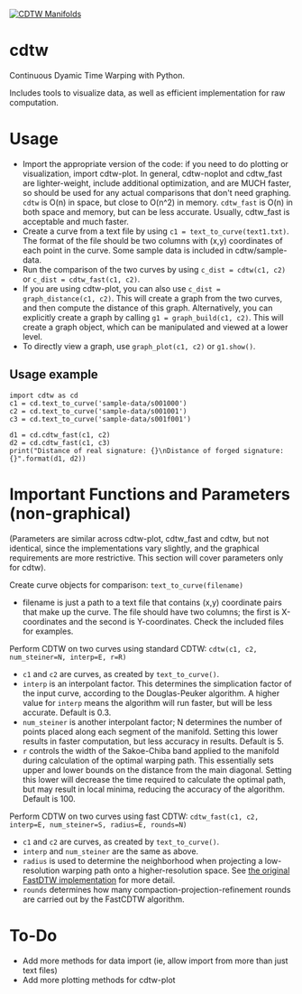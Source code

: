 <a href="databricks.com"><img src="https://i.imgur.com/mPcCDfT.png" title="CDTW Manifolds"></a>

# cdtw
Continuous Dyamic Time Warping with Python.
 
Includes tools to visualize data, as well as efficient implementation for raw computation.

# Usage
 - Import the appropriate version of the code: if you need to do plotting or visualization, import cdtw-plot. In general, cdtw-noplot and cdtw_fast are lighter-weight, include additional optimization, and are MUCH faster, so should be used for any actual comparisons that don't need graphing. `cdtw` is O(n) in space, but close to O(n^2) in memory. `cdtw_fast` is O(n) in both space and memory, but can be less accurate. Usually, cdtw_fast is acceptable and much faster.
 - Create a curve from a text file by using `c1 = text_to_curve(text1.txt)`. The format of the file should be two columns with (x,y) coordinates of each point in the curve. Some sample data is included in cdtw/sample-data.
 - Run the comparison of the two curves by using `c_dist = cdtw(c1, c2)` or `c_dist = cdtw_fast(c1, c2)`. 
 - If you are using cdtw-plot, you can also use `c_dist = graph_distance(c1, c2)`. This will create a graph from the two curves, and then compute the distance of this graph. Alternatively, you can explicitly create a graph by calling `g1 = graph_build(c1, c2)`. This will create a graph object, which can be manipulated and viewed at a lower level.
 - To directly view a graph, use `graph_plot(c1, c2)` or `g1.show()`.
 
## Usage example
```
import cdtw as cd
c1 = cd.text_to_curve('sample-data/s001000')
c2 = cd.text_to_curve('sample-data/s001001')
c3 = cd.text_to_curve('sample-data/s001f001')

d1 = cd.cdtw_fast(c1, c2)
d2 = cd.cdtw_fast(c1, c3)
print("Distance of real signature: {}\nDistance of forged signature: {}".format(d1, d2))
```

# Important Functions and Parameters (non-graphical)
(Parameters are similar across cdtw-plot, cdtw_fast and cdtw, but not identical, since the implementations vary slightly, and the graphical requirements are more restrictive. This section will cover parameters only for cdtw).

Create curve objects for comparison: `text_to_curve(filename)`
- filename is just a path to a text file that contains (x,y) coordinate pairs that make up the curve. The file should have two columns; the first is X-coordinates and the second is Y-coordinates. Check the included files for examples.

Perform CDTW on two curves using standard CDTW: `cdtw(c1, c2, num_steiner=N, interp=E, r=R)`
- `c1` and `c2` are curves, as created by `text_to_curve()`.
- `interp` is an interpolant factor. This determines the simplication factor of the input curve, according to the Douglas-Peuker algorithm. A higher value for `interp` means the algorithm will run faster, but will be less accurate. Default is 0.3.
- `num_steiner` is another interpolant factor; N determines the number of points placed along each segment of the manifold. Setting this lower results in faster computation, but less accuracy in results. Default is 5.
- `r` controls the width of the Sakoe-Chiba band applied to the manifold during calculation of the optimal warping path. This essentially sets upper and lower bounds on the distance from the main diagonal. Setting this lower will decrease the time required to calculate the optimal path, but may result in local minima, reducing the accuracy of the algorithm. Default is 100.

Perform CDTW on two curves using fast CDTW: `cdtw_fast(c1, c2, interp=E, num_steiner=S, radius=E, rounds=N)`
- `c1` and `c2` are curves, as created by `text_to_curve()`.
- `interp` and `num_steiner` are the same as above.
- `radius` is used to determine the neighborhood when projecting a low-resolution warping path onto a higher-resolution space. See [the original FastDTW implementation](https://github.com/rmaestre/FastDTW) for more detail.
- `rounds` determines how many compaction-projection-refinement rounds are carried out by the FastCDTW algorithm.

# To-Do
- Add more methods for data import (ie, allow import from more than just text files)
- Add more plotting methods for cdtw-plot

